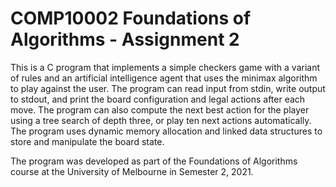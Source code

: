 # COMP10002 Foundations of Algorithms - Assignment 2
This is a C program that implements a simple checkers game with a variant of rules and an artificial intelligence agent that uses the minimax algorithm to play against the user. The program can read input from stdin, write output to stdout, and print the board configuration and legal actions after each move. The program can also compute the next best action for the player using a tree search of depth three, or play ten next actions automatically. The program uses dynamic memory allocation and linked data structures to store and manipulate the board state.

The program was developed as part of the Foundations of Algorithms course at the University of Melbourne in Semester 2, 2021. 
